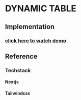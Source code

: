 # DYNAMIC TABLE

## Implementation
### [click here to watch demo](https://www.loom.com/share/dbd89562706443d493bafe2ed7fc79e6?sid=cde9fbbd-81cd-45d6-ae45-fdae90d67eb7)

## Reference 

### Techstack
#### Nextjs
#### Tailwindcss


